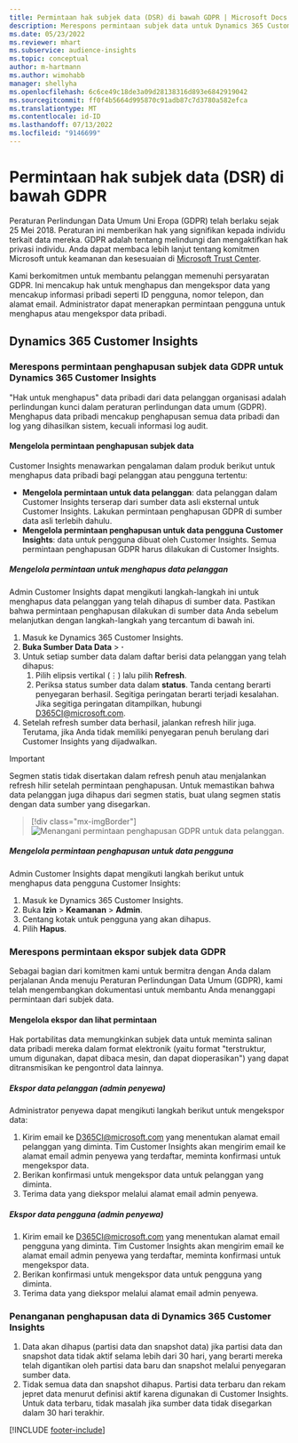 ```yaml
---
title: Permintaan hak subjek data (DSR) di bawah GDPR | Microsoft Docs
description: Merespons permintaan subjek data untuk Dynamics 365 Customer Insights.
ms.date: 05/23/2022
ms.reviewer: mhart
ms.subservice: audience-insights
ms.topic: conceptual
author: m-hartmann
ms.author: wimohabb
manager: shellyha
ms.openlocfilehash: 6c6ce49c18de3a09d28138316d893e6842919042
ms.sourcegitcommit: ff0f4b5664d995870c91adb87c7d3780a582efca
ms.translationtype: MT
ms.contentlocale: id-ID
ms.lasthandoff: 07/13/2022
ms.locfileid: "9146699"
---
```

# <a name="data-subject-rights-dsr-requests-under-gdpr"></a>Permintaan hak subjek data (DSR) di bawah GDPR

Peraturan Perlindungan Data Umum Uni Eropa (GDPR) telah berlaku sejak 25 Mei 2018. Peraturan ini memberikan hak yang signifikan kepada individu terkait data mereka. GDPR adalah tentang melindungi dan mengaktifkan hak privasi individu. Anda dapat membaca lebih lanjut tentang komitmen Microsoft untuk keamanan dan kesesuaian di [Microsoft Trust Center](https://www.microsoft.com/trust-center).

Kami berkomitmen untuk membantu pelanggan memenuhi persyaratan GDPR. Ini mencakup hak untuk menghapus dan mengekspor data yang mencakup informasi pribadi seperti ID pengguna, nomor telepon, dan alamat email. Administrator dapat menerapkan permintaan pengguna untuk menghapus atau mengekspor data pribadi.

## <a name="dynamics-365-customer-insights"></a>Dynamics 365 Customer Insights

### <a name="responding-to-gdpr-data-subject-delete-requests-for-dynamics-365-customer-insights"></a>Merespons permintaan penghapusan subjek data GDPR untuk Dynamics 365 Customer Insights

"Hak untuk menghapus" data pribadi dari data pelanggan organisasi adalah perlindungan kunci dalam peraturan perlindungan data umum (GDPR). Menghapus data pribadi mencakup penghapusan semua data pribadi dan log yang dihasilkan sistem, kecuali informasi log audit.

#### <a name="manage-data-subject-delete-requests"></a>Mengelola permintaan penghapusan subjek data

Customer Insights menawarkan pengalaman dalam produk berikut untuk menghapus data pribadi bagi pelanggan atau pengguna tertentu:

- **Mengelola permintaan untuk data pelanggan**: data pelanggan dalam Customer Insights terserap dari sumber data asli eksternal untuk Customer Insights. Lakukan permintaan penghapusan GDPR di sumber data asli terlebih dahulu.
- **Mengelola permintaan penghapusan untuk data pengguna Customer Insights**: data untuk pengguna dibuat oleh Customer Insights. Semua permintaan penghapusan GDPR harus dilakukan di Customer Insights.

##### <a name="manage-requests-to-delete-customer-data"></a>Mengelola permintaan untuk menghapus data pelanggan

Admin Customer Insights dapat mengikuti langkah-langkah ini untuk menghapus data pelanggan yang telah dihapus di sumber data. Pastikan bahwa permintaan penghapusan dilakukan di sumber data Anda sebelum melanjutkan dengan langkah-langkah yang tercantum di bawah ini. 

1. Masuk ke Dynamics 365 Customer Insights.
1. **Buka Sumber Data Data** > **·**
1. Untuk setiap sumber data dalam daftar berisi data pelanggan yang telah dihapus:
   1. Pilih elipsis vertikal (&vellip;) lalu pilih **Refresh**.
   1. Periksa status sumber data dalam **status**. Tanda centang berarti penyegaran berhasil. Segitiga peringatan berarti terjadi kesalahan. Jika segitiga peringatan ditampilkan, hubungi D365CI@microsoft.com.
1. Setelah refresh sumber data berhasil, jalankan refresh hilir juga. Terutama, jika Anda tidak memiliki penyegaran penuh berulang dari Customer Insights yang dijadwalkan. 

> [!IMPORTANT]
> Segmen statis tidak disertakan dalam refresh penuh atau menjalankan refresh hilir setelah permintaan penghapusan. Untuk memastikan bahwa data pelanggan juga dihapus dari segmen statis, buat ulang segmen statis dengan data sumber yang disegarkan.

> [!div class="mx-imgBorder"]
> ![Menangani permintaan penghapusan GDPR untuk data pelanggan.](media/gdpr-data-sources.png "Menangani permintaan penghapusan GDPR untuk data pelanggan")

##### <a name="manage-delete-requests-for-user-data"></a>Mengelola permintaan penghapusan untuk data pengguna

Admin Customer Insights dapat mengikuti langkah berikut untuk menghapus data pengguna Customer Insights:

1. Masuk ke Dynamics 365 Customer Insights.
2. Buka **Izin** > **Keamanan** > **Admin**.
3. Centang kotak untuk pengguna yang akan dihapus.
4. Pilih **Hapus**.

### <a name="responding-to-gdpr-data-subject-export-requests"></a>Merespons permintaan ekspor subjek data GDPR

Sebagai bagian dari komitmen kami untuk bermitra dengan Anda dalam perjalanan Anda menuju Peraturan Perlindungan Data Umum (GDPR), kami telah mengembangkan dokumentasi untuk membantu Anda menanggapi permintaan dari subjek data.

#### <a name="manage-export-and-view-requests"></a>Mengelola ekspor dan lihat permintaan

Hak portabilitas data memungkinkan subjek data untuk meminta salinan data pribadi mereka dalam format elektronik (yaitu format "terstruktur, umum digunakan, dapat dibaca mesin, dan dapat dioperasikan") yang dapat ditransmisikan ke pengontrol data lainnya.

##### <a name="export-customer-data-tenant-admin"></a>Ekspor data pelanggan (admin penyewa)

Administrator penyewa dapat mengikuti langkah berikut untuk mengekspor data:

1. Kirim email ke D365CI@microsoft.com yang menentukan alamat email pelanggan yang diminta. Tim Customer Insights akan mengirim email ke alamat email admin penyewa yang terdaftar, meminta konfirmasi untuk mengekspor data.
2. Berikan konfirmasi untuk mengekspor data untuk pelanggan yang diminta.
3. Terima data yang diekspor melalui alamat email admin penyewa.

##### <a name="export-user-data-tenant-admin"></a>Ekspor data pengguna (admin penyewa)

1. Kirim email ke D365CI@microsoft.com yang menentukan alamat email pengguna yang diminta. Tim Customer Insights akan mengirim email ke alamat email admin penyewa yang terdaftar, meminta konfirmasi untuk mengekspor data.
2. Berikan konfirmasi untuk mengekspor data untuk pengguna yang diminta.
3. Terima data yang diekspor melalui alamat email admin penyewa.

### <a name="data-deletion-handling-in-dynamics-365-customer-insights"></a>Penanganan penghapusan data di Dynamics 365 Customer Insights

1. Data akan dihapus (partisi data dan snapshot data) jika partisi data dan snapshot data tidak aktif selama lebih dari 30 hari, yang berarti mereka telah digantikan oleh partisi data baru dan snapshot melalui penyegaran sumber data.
2. Tidak semua data dan snapshot dihapus. Partisi data terbaru dan rekam jepret data menurut definisi aktif karena digunakan di Customer Insights. Untuk data terbaru, tidak masalah jika sumber data tidak disegarkan dalam 30 hari terakhir.

[!INCLUDE [footer-include](includes/footer-banner.md)]
